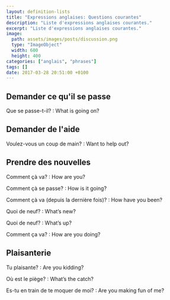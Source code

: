 ```yaml
---
layout: definition-lists
title: "Expressions anglaises: Questions courantes"
description: "Liste d'expressions anglaises courantes."
excerpt: "Liste d'expressions anglaises courantes."
image:
  path: assets/images/posts/discussion.png
  type: "ImageObject"
  width: 600
  height: 400
categories: ["anglais", "phrases"]
tags: []
date: 2017-03-28 20:51:00 +0100
---
```


## Demander ce qu'il se passe

Que se passe-t-il?
: What is going on?


## Demander de l'aide

Voulez-vous un coup de main?
: Want to help out?


## Prendre des nouvelles

Comment çà va?
: How are you?

Comment çà se passe?
: How is it going?

Comment çà va (depuis la dernière fois)?
: How have you been?

Quoi de neuf?
: What’s new?

Quoi de neuf?
: What’s up?

Comment ça va?
: How are you doing?


## Plaisanterie

Tu plaisante?
: Are you kidding?

Où est le piège?
: What’s the catch?

Es-tu en train de te moquer de moi?
: Are you making fun of me?
